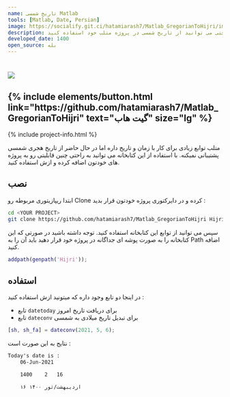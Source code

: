 ```yaml
---
name: تاریخ شمسی Matlab
tools: [Matlab, Date, Persian]
image: https://socialify.git.ci/hatamiarash7/Matlab_GregorianToHijri/image?description=1&font=KoHo&language=1&owner=1&pattern=Circuit%20Board&theme=Dark
description: با استفاده از این کتابخانه به راحتی می توانید از تاریخ شمسی در پروژه متلب خود استفاده کنید
developed_date: 1400
open_source: بله
---
```


<h1 class="center">
<img src="https://socialify.git.ci/hatamiarash7/Matlab_GregorianToHijri/image?description=1&font=KoHo&language=1&owner=1&pattern=Circuit%20Board&theme=Dark"/>
</h1>

<h2 class="center">
{% include elements/button.html link="https://github.com/hatamiarash7/Matlab_GregorianToHijri" text="گیت هاب" size="lg" %}
</h2>

{% include project-info.html %}

متلب توابع زیادی برای کار با زمان و تاریخ داره اما در حال حاضر از تاریخ هجری شمسی پشتیبانی نمیکنه. با استفاده از این کتابخانه می توانید به راحتی چنین قابلیتی رو به پروژه های خودتون اضافه کرده و ازش استفاده کنید.

## نصب

ابتدا ریپازیتوری مربوطه رو Clone کرده و در دایرکتوری پروژه خودتون قرار بدید :

```sh
cd <YOUR PROJECT>
git clone https://github.com/hatamiarash7/Matlab_GregorianToHijri Hijri
```

سپس می توانید از توابع این کتابخانه استفاده کنید. توجه داشته باشید در صورتی که این کتابخانه را به صورت پوشه ای جداگانه در پروژه خود قرار دهید باید آن را به Path اضافه کنید.

```matlab
addpath(genpath('Hijri'));
```

## استفاده

در اینجا دو تابع وجود داره که میتونید ازش استفاده کنید :

- تابع `datetoday` برای دریافت تاریخ امروز
- تابع `dateconv` برای تبدیل تاریخ میلادی به شمسی

```matlab
[sh, sh_fa] = dateconv(2021, 5, 6);
```

نتایج به این صورت است :

```txt
Today's date is :
    06-Jun-2021

    1400    2   16

    ۱۶ اردیبهشت/ثور ۱۴۰۰
```
